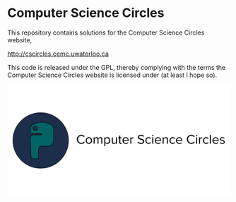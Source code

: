 # Computer Science Circles
This repository contains solutions for the Computer Science Circles website, 

http://cscircles.cemc.uwaterloo.ca

This code is released under the GPL, thereby complying with the terms the Computer Science Circles website is licensed under (at least I hope so). 

![image](https://raw.githubusercontent.com/themilanandreew/cscircles/master/uwaterloo.png)
